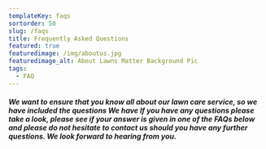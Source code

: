 ```yaml
---
templateKey: faqs
sortorder: 50
slug: /faqs
title: Frequently Asked Questions
featured: true
featuredimage: /img/aboutus.jpg
featuredimage_alt: About Lawns Matter Background Pic
tags:
  - FAQ
---
```

##### We want to ensure that you know all about our lawn care service, so we have included the questions We have If you have any questions please take a look, please see if your answer is given in one of the FAQs below and please do not hesitate to contact us should you have any further questions. We look forward to hearing from you. #####
